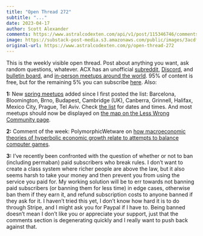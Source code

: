 ```yaml
---
title: "Open Thread 272"
subtitle: "..."
date: 2023-04-17
author: Scott Alexander
comments: https://www.astralcodexten.com/api/v1/post/115346746/comments?&all_comments=true
image: https://substack-post-media.s3.amazonaws.com/public/images/3acdf1e5-410d-47d8-a6bf-d6c142c8e4cd_255x255.webp
original-url: https://www.astralcodexten.com/p/open-thread-272
---
```

This is the weekly visible open thread. Post about anything you want, ask random questions, whatever. ACX has an unofficial [subreddit](https://www.reddit.com/r/slatestarcodex/), [Discord](https://discord.gg/RTKtdut), and [bulletin board](https://www.datasecretslox.com/index.php), and [in-person meetups around the world](https://www.lesswrong.com/community?filters%5B0%5D=SSC). 95% of content is free, but for the remaining 5% you can subscribe [here](https://astralcodexten.substack.com/subscribe?). Also:

**1:** New [spring meetups](https://astralcodexten.substack.com/p/spring-meetups-everywhere-2023) added since I first posted the list: Barcelona, Bloomington, Brno, Budapest, Cambridge (UK), Canberra, Grinnell, Halifax, Mexico City, Prague, Tel Aviv. Check [the list](https://astralcodexten.substack.com/p/spring-meetups-everywhere-2023) for dates and times. And most meetups should now be displayed on [the map on the Less Wrong Community page](https://www.lesswrong.com/community).

**2:** Comment of the week: PolymorphicWetware on [how macroeconomic theories of hyperbolic economic growth relate to attempts to balance computer games](https://www.reddit.com/r/slatestarcodex/comments/12lf3pm/global_gdp_is_not_exponential_its_superexponential/jg7m4bj/).

**3:** I’ve recently been confronted with the question of whether or not to ban (including permaban) paid subscribers who break rules. I don’t want to create a class system where richer people are above the law, but it also seems harsh to take your money and then prevent you from using the service you paid for. My working solution will be to err towards not banning paid subscribers (or banning them for less time) in edge cases, otherwise ban them if they earn it, and refund subscription costs to anyone banned if they ask for it. I haven’t tried this yet, I don’t know how hard it is to do through Stripe, and I might ask you for Paypal if I have to. Being banned doesn’t mean I don’t like you or appreciate your support, just that the comments section is degenerating quickly and I really want to push back against that.
